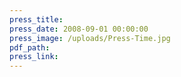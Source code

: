 ```yaml
---
press_title:
press_date: 2008-09-01 00:00:00
press_image: /uploads/Press-Time.jpg
pdf_path:
press_link:
---
```

